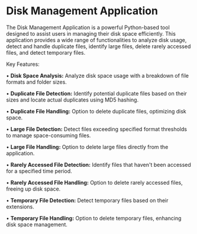 # Disk Management Application
The Disk Management Application is a powerful Python-based tool designed to assist users in managing their disk space efficiently. This application provides a wide range of functionalities to analyze disk usage, detect and handle duplicate files, identify large files, delete rarely accessed files, and detect temporary files.

Key Features:

• **Disk Space Analysis:** Analyze disk space usage with a breakdown of file formats and folder sizes. 

• **Duplicate File Detection:** Identify potential duplicate files based on their sizes and locate actual duplicates using MD5 hashing.

• **Duplicate File Handling:** Option to delete duplicate files, optimizing disk space.

• **Large File Detection:** Detect files exceeding specified format thresholds to manage space-consuming files.

• **Large File Handling:** Option to delete large files directly from the application.

• **Rarely Accessed File Detection:** Identify files that haven't been accessed for a specified time period.

• **Rarely Accessed File Handling:** Option to delete rarely accessed files, freeing up disk space.

• **Temporary File Detection:** Detect temporary files based on their extensions.

• **Temporary File Handling:** Option to delete temporary files, enhancing disk space management.
